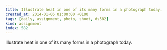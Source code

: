 ```yaml
---
title: Illustrate heat in one of its many forms in a photograph today.
created_at: 2014-01-06 01:00:00 +0100
tags: [daily, assignment, photo, shoot, ds582]
kind: assignment
index: 582
---
```


Illustrate heat in one of its many forms in a photograph today.
